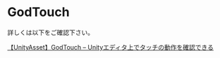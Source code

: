 # GodTouch
  
詳しくは以下をご確認下さい。  
  
[【UnityAsset】GodTouch – Unityエディタ上でタッチの動作を確認できる](http://okamura0510.jp/開発ブログ/godtouch/)
